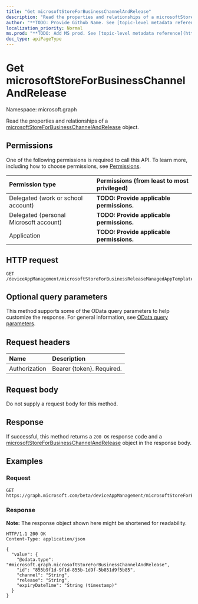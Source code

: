 ```yaml
---
title: "Get microsoftStoreForBusinessChannelAndRelease"
description: "Read the properties and relationships of a microsoftStoreForBusinessChannelAndRelease object."
author: "**TODO: Provide Github Name. See [topic-level metadata reference](https://msgo.azurewebsites.net/add/document/guidelines/metadata.html#topic-level-metadata)**"
localization_priority: Normal
ms.prod: "**TODO: Add MS prod. See [topic-level metadata reference](https://msgo.azurewebsites.net/add/document/guidelines/metadata.html#topic-level-metadata)**"
doc_type: apiPageType
---
```


# Get microsoftStoreForBusinessChannelAndRelease
Namespace: microsoft.graph

Read the properties and relationships of a [microsoftStoreForBusinessChannelAndRelease](../resources/intune-microsoftstoreforbusinesschannelandrelease.md) object.

## Permissions
One of the following permissions is required to call this API. To learn more, including how to choose permissions, see [Permissions](/graph/permissions-reference).

|Permission type|Permissions (from least to most privileged)|
|:---|:---|
|Delegated (work or school account)|**TODO: Provide applicable permissions.**|
|Delegated (personal Microsoft account)|**TODO: Provide applicable permissions.**|
|Application|**TODO: Provide applicable permissions.**|

## HTTP request

<!-- {
  "blockType": "ignored"
}
-->
``` http
GET /deviceAppManagement/microsoftStoreForBusinessReleaseManagedAppTemplates/{microsoftStoreForBusinessReleaseManagedAppTemplateId}/channelsAndReleases/{microsoftStoreForBusinessChannelAndReleaseId}
```

## Optional query parameters
This method supports some of the OData query parameters to help customize the response. For general information, see [OData query parameters](/graph/query-parameters).

## Request headers
|Name|Description|
|:---|:---|
|Authorization|Bearer {token}. Required.|

## Request body
Do not supply a request body for this method.

## Response

If successful, this method returns a `200 OK` response code and a [microsoftStoreForBusinessChannelAndRelease](../resources/intune-microsoftstoreforbusinesschannelandrelease.md) object in the response body.

## Examples

### Request
<!-- {
  "blockType": "request",
  "name": "get_microsoftstoreforbusinesschannelandrelease"
}
-->
``` http
GET https://graph.microsoft.com/beta/deviceAppManagement/microsoftStoreForBusinessReleaseManagedAppTemplates/{microsoftStoreForBusinessReleaseManagedAppTemplateId}/channelsAndReleases/{microsoftStoreForBusinessChannelAndReleaseId}
```


### Response
**Note:** The response object shown here might be shortened for readability.
<!-- {
  "blockType": "response",
  "truncated": true,
  "@odata.type": "microsoft.graph.microsoftStoreForBusinessChannelAndRelease"
}
-->
``` http
HTTP/1.1 200 OK
Content-Type: application/json

{
  "value": {
    "@odata.type": "#microsoft.graph.microsoftStoreForBusinessChannelAndRelease",
    "id": "855b9f1d-9f1d-855b-1d9f-5b851d9f5b85",
    "channel": "String",
    "release": "String",
    "expiryDateTime": "String (timestamp)"
  }
}
```

